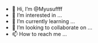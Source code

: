 - 👋 Hi, I’m @Myusuffff
- 👀 I’m interested in ...
- 🌱 I’m currently learning ...
- 💞️ I’m looking to collaborate on ...
- 📫 How to reach me ...

<!---
Myusuffff/Myusuffff is a ✨ special ✨ repository because its `README.md` (this file) appears on your GitHub profile.
You can click the Preview link to take a look at your changes.
--->
